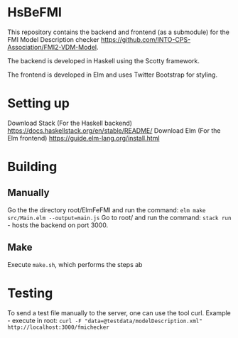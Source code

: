 # HsBeFMI

This repository contains the backend and frontend (as a submodule) for the FMI
Model Description checker
https://github.com/INTO-CPS-Association/FMI2-VDM-Model.

The backend is developed in Haskell using the Scotty framework.

The frontend is developed in Elm and uses Twitter Bootstrap for styling.

# Setting up
Download Stack (For the Haskell backend) https://docs.haskellstack.org/en/stable/README/
Download Elm (For the Elm frontend) https://guide.elm-lang.org/install.html

# Building

## Manually
Go the the directory root/ElmFeFMI and run the command: `elm make src/Main.elm
--output=main.js` 
Go to root/ and run the command: `stack run` - hosts the backend on port 3000.

## Make
Execute `make.sh`, which performs the steps ab

# Testing
To send a test file manually to the server, one can use the tool curl.
Example - execute in root: `curl -F "data=@testdata/modelDescription.xml" http://localhost:3000/fmichecker`
